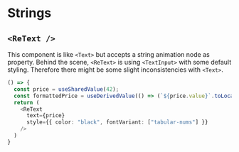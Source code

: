 # Strings

## `<ReText />`

This component is like `<Text>` but accepts a string animation node as property. Behind the scene, `<ReText>` is using `<TextInput>` with some default styling. Therefore there might be some slight inconsistencies with `<Text>`.

```typescript
() => {
  const price = useSharedValue(42);
  const formattedPrice = useDerivedValue(() => (`${price.value}`.toLocaleString('de-DE', { style: 'currency', currency: 'EUR' }));
  return (
    <ReText
      text={price}
      style={{ color: "black", fontVariant: ["tabular-nums"] }}
    />
  )
}
```

